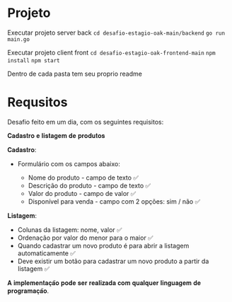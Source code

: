 # Projeto

Executar projeto server back 
`cd desafio-estagio-oak-main/backend` 
`go run main.go`

Executar projeto client front
`cd desafio-estagio-oak-frontend-main` 
`npm install`
`npm start`

Dentro de cada pasta tem seu proprio readme

# Requsitos

Desafio feito em um dia, com os seguintes requisitos:

𝐂𝐚𝐝𝐚𝐬𝐭𝐫𝐨 𝐞 𝐥𝐢𝐬𝐭𝐚𝐠𝐞𝐦 𝐝𝐞 𝐩𝐫𝐨𝐝𝐮𝐭𝐨𝐬

𝐂𝐚𝐝𝐚𝐬𝐭𝐫𝐨:

- Formulário com os campos abaixo:

  - Nome do produto - campo de texto ✅
  - Descrição do produto - campo de texto ✅
  - Valor do produto - campo de valor ✅
  - Disponível para venda - campo com 2 opções: sim / não ✅

𝐋𝐢𝐬𝐭𝐚𝐠𝐞𝐦:

- Colunas da listagem: nome, valor ✅
- Ordenação por valor do menor para o maior ✅
- Quando cadastrar um novo produto é para abrir a listagem automaticamente ✅
- Deve existir um botão para cadastrar um novo produto a partir da listagem ✅

𝐀 𝐢𝐦𝐩𝐥𝐞𝐦𝐞𝐧𝐭𝐚𝐜̧𝐚̃𝐨 𝐩𝐨𝐝𝐞 𝐬𝐞𝐫 𝐫𝐞𝐚𝐥𝐢𝐳𝐚𝐝𝐚 𝐜𝐨𝐦 𝐪𝐮𝐚𝐥𝐪𝐮𝐞𝐫 𝐥𝐢𝐧𝐠𝐮𝐚𝐠𝐞𝐦 𝐝𝐞 𝐩𝐫𝐨𝐠𝐫𝐚𝐦𝐚𝐜̧𝐚̃𝐨.


